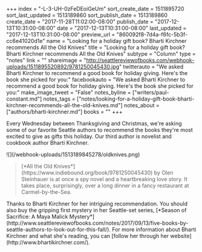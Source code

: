 +++
index = "-L-3-UH-0zFeDEoiGeUm"
sort_create_date = 1511895720
sort_last_updated = 1513189860
sort_publish_date = 1513189860
create_date = "2017-11-28T11:02:00-08:00"
publish_date = "2017-12-13T10:31:00-08:00"
date = "2017-12-13T10:31:00-08:00"
last_updated = "2017-12-13T10:31:00-08:00"
preview_url = "860092f8-7d4a-f6fc-5b3f-cc6e41020d1e"
name = "Looking for a holiday gift book? Bharti Kirchner recommends All the Old Knives"
title = "Looking for a holiday gift book? Bharti Kirchner recommends All the Old Knives"
subtype = "Column"
type = "notes"
link = ""
shareimage = "http://seattlereviewofbooks.com/webhook-uploads/1511895520892/9781250045430.jpg"
twitterauto = "We asked Bharti Kirchner to recommend a good book for holiday giving. Here's the book she picked for you:"
facebookauto = "We asked Bharti Kirchner to recommend a good book for holiday giving. Here's the book she picked for you:"
make_image_tweet = "False"
notes_byline = ["writers/paul-constant.md"]
notes_tags = ["notes/looking-for-a-holiday-gift-book-bharti-kirchner-recommends-all-the-old-knives.md"]
notes_about = ["authors/bharti-kirchner.md"]
books = ""
+++
<p class="intro">Every Wednesday between Thanksgiving and Christmas, we're asking some of our favorite Seattle authors to recommend the books they're most excited to give as gifts this holiday. Our third author is novelist and cookbook author Bharti Kirchner.</p>

<p class="image">![](/webhook-uploads/1513189845278/oldknives.png)</p>

<blockquote>[*All the Old Knives*](https://www.indiebound.org/book/9781250045430) by Olen Steinhauer is at once a spy novel and a heartbreaking love story. It takes place, surprisingly, over a long dinner in a fancy restaurant at Carmel-by-the-Sea.</blockquote>

<p class="footer">Thanks to Bharti Kirchner for her intriguing recommendation. You should also buy the gripping first mystery in her Seattle-set series, [*Season of Sacrifice: A Maya Malick Mystery*](http://www.seattlereviewofbooks.com/notes/2017/09/13/five-books-by-seattle-authors-to-look-out-for-this-fall/). For more information about Bharti Kirchner and what she's reading, you can [follow her through her website](http://www.bhartikirchner.com/).</p>